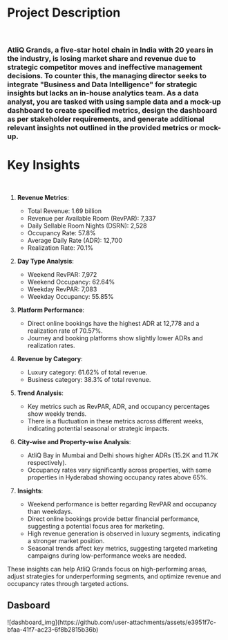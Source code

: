 <h1>Project Description</h1>
<br>
<h3>
  AtliQ Grands, a five-star hotel chain in India with 20 years in the industry, is losing market share and revenue due to strategic competitor moves and ineffective management decisions. To counter this, the managing director seeks to integrate "Business and Data Intelligence" for strategic insights but lacks an in-house analytics team. As a data analyst, you are tasked with using sample data and a mock-up dashboard to create specified metrics, design the dashboard as per stakeholder requirements, and generate additional relevant insights not outlined in the provided metrics or mock-up.
</h3>

<h1>Key Insights</h1>
<br>

1. **Revenue Metrics**:
   - Total Revenue: 1.69 billion
   - Revenue per Available Room (RevPAR): 7,337
   - Daily Sellable Room Nights (DSRN): 2,528
   - Occupancy Rate: 57.8%
   - Average Daily Rate (ADR): 12,700
   - Realization Rate: 70.1%

2. **Day Type Analysis**:
   - Weekend RevPAR: 7,972
   - Weekend Occupancy: 62.64%
   - Weekday RevPAR: 7,083
   - Weekday Occupancy: 55.85%

3. **Platform Performance**:
   - Direct online bookings have the highest ADR at 12,778 and a realization rate of 70.57%.
   - Journey and booking platforms show slightly lower ADRs and realization rates.

4. **Revenue by Category**:
   - Luxury category: 61.62% of total revenue.
   - Business category: 38.3% of total revenue.

5. **Trend Analysis**:
   - Key metrics such as RevPAR, ADR, and occupancy percentages show weekly trends.
   - There is a fluctuation in these metrics across different weeks, indicating potential seasonal or strategic impacts.

6. **City-wise and Property-wise Analysis**:
   - AtliQ Bay in Mumbai and Delhi shows higher ADRs (15.2K and 11.7K respectively).
   - Occupancy rates vary significantly across properties, with some properties in Hyderabad showing occupancy rates above 65%.

7. **Insights**:
   - Weekend performance is better regarding RevPAR and occupancy than weekdays.
   - Direct online bookings provide better financial performance, suggesting a potential focus area for marketing.
   - High revenue generation is observed in luxury segments, indicating a stronger market position.
   - Seasonal trends affect key metrics, suggesting targeted marketing campaigns during low-performance weeks are needed.

These insights can help AtliQ Grands focus on high-performing areas, adjust strategies for underperforming segments, and optimize revenue and occupancy rates through targeted actions.



<h2>Dasboard</h2>
![dashboard_img](https://github.com/user-attachments/assets/e3951f7c-bfaa-41f7-ac23-6f8b2815b36b)
